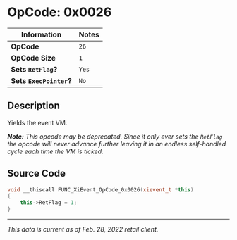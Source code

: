 # OpCode: 0x0026

| Information               | Notes |
|---                        |---    |
| **OpCode**                | `26`  |
| **OpCode Size**           | `1`   |
| **Sets `RetFlag`?**       | `Yes` |
| **Sets `ExecPointer`?**   | `No`  |

## Description

Yields the event VM.

_**Note:** This opcode may be deprecated. Since it only ever sets the `RetFlag` the opcode will never advance further leaving it in an endless self-handled cycle each time the VM is ticked._

## Source Code

```cpp
void __thiscall FUNC_XiEvent_OpCode_0x0026(xievent_t *this)
{
    this->RetFlag = 1;
}
```

---

_This data is current as of Feb. 28, 2022 retail client._